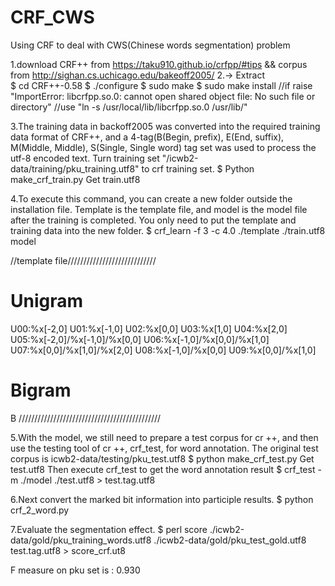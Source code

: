 # CRF_CWS
Using CRF to deal with CWS(Chinese words segmentation) problem

1.download CRF++ from https://taku910.github.io/crfpp/#tips   &&  corpus from http://sighan.cs.uchicago.edu/bakeoff2005/
2.-> Extract  
$ cd CRF++-0.58 
$ ./configure 
$ sudo make 
$ sudo make install
//if raise "ImportError: libcrfpp.so.0: cannot open shared object file: No such file or directory"
//use "ln -s /usr/local/lib/libcrfpp.so.0 /usr/lib/"

3.The training data in backoff2005 was converted into the required training data format of CRF++, 
and a 4-tag(B(Begin, prefix), E(End, suffix), M(Middle, Middle), S(Single, Single word) tag set was used to process the utf-8 encoded text.
Turn training set "/icwb2-data/training/pku_training.utf8" to crf training set.
$ Python make_crf_train.py
Get train.utf8

4.To execute this command, you can create a new folder outside the installation file. 
Template is the template file, and model is the model file after the training is completed. 
You only need to put the template and training data into the new folder.
$ crf_learn -f 3 -c 4.0 ./template ./train.utf8 model

//template file////////////////////////////
# Unigram
U00:%x[-2,0]
U01:%x[-1,0]
U02:%x[0,0]
U03:%x[1,0]
U04:%x[2,0]
U05:%x[-2,0]/%x[-1,0]/%x[0,0]
U06:%x[-1,0]/%x[0,0]/%x[1,0]
U07:%x[0,0]/%x[1,0]/%x[2,0]
U08:%x[-1,0]/%x[0,0]
U09:%x[0,0]/%x[1,0]

# Bigram
B
/////////////////////////////////////////////

5.With the model, we still need to prepare a test corpus for cr ++, and then use the testing tool of cr ++, crf_test, 
for word annotation. The original test corpus is icwb2-data/testing/pku_test.utf8
$ python make_crf_test.py
Get test.utf8
Then execute crf_test to get the word annotation result
$ crf_test -m ./model  ./test.utf8 > test.tag.utf8

6.Next convert the marked bit information into participle results.
$ python crf_2_word.py

7.Evaluate the segmentation effect.
$ perl score ./icwb2-data/gold/pku_training_words.utf8 ./icwb2-data/gold/pku_test_gold.utf8 test.tag.utf8 > score_crf.ut8

F measure on pku set is : 0.930
